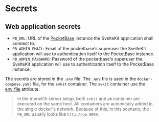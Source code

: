 # Secrets

## Web application secrets

- `PB_URL`: URL of the [PocketBase](https://pocketbase.io) instance the
  SvelteKit application shall connect to.
- `PB_ADMIN_EMAIL`: Email of the pocketbase's superuser the SvelteKit
  application will use to authentication itself to the PocketBase instance.
- `PB_ADMIN_PASSWORD`: Password of the pocketbase's superuser the SvelteKit
  application will use to authentication itself to the PocketBase instance.

The secrets are stored in the `.env` file.
The `.env` file is used in the `docker-compose.yaml` file, for the `svkit` container.
The `svkit` container use the [env_file](https://docs.docker.com/compose/how-tos/environment-variables/set-environment-variables/#use-the-env_file-attribute)
attribute.

> In the monolith server setup, both `svkit` and `pb` container are executed on
> the same host. All containers are automically added in the single docker's network.
> Because of this, in this scenario, the `PB_URL` usually looks like `http://pb:8090`.
